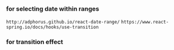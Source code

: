 ### for selecting date within ranges
```http://adphorus.github.io/react-date-range/```
```https://www.react-spring.io/docs/hooks/use-transition```
### for transition effect